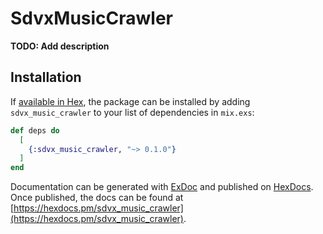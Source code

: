 # SdvxMusicCrawler

**TODO: Add description**

## Installation

If [available in Hex](https://hex.pm/docs/publish), the package can be installed
by adding `sdvx_music_crawler` to your list of dependencies in `mix.exs`:

```elixir
def deps do
  [
    {:sdvx_music_crawler, "~> 0.1.0"}
  ]
end
```

Documentation can be generated with [ExDoc](https://github.com/elixir-lang/ex_doc)
and published on [HexDocs](https://hexdocs.pm). Once published, the docs can
be found at [https://hexdocs.pm/sdvx_music_crawler](https://hexdocs.pm/sdvx_music_crawler).

